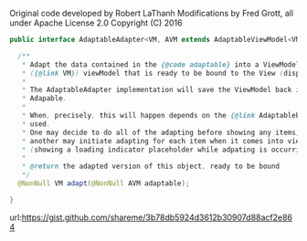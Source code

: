 Original code developed by Robert LaThanh
Modifications by Fred Grott, all under Apache License 2.0 Copyright (C) 2016

```java
public interface AdaptableAdapter<VM, AVM extends AdaptableViewModel<VM>> {

  /**
   * Adapt the data contained in the {@code adaptable} into a ViewModel
   * ({@link VM}) viewModel that is ready to be bound to the View (displayed).
   *
   * The AdaptableAdapter implementation will save the ViewModel back into the
   * Adapable.
   *
   * When, precisely, this will happen depends on the {@link AdaptableBindingAdapter}
   * used.
   * One may decide to do all of the adapting before showing any items, while
   * another may initiate adapting for each item when it comes into view
   * (showing a loading indicator placeholder while adpating is occurring).
   *
   * @return the adapted version of this object, ready to be bound
   */
  @NonNull VM adapt(@NonNull AVM adaptable);

}


```

url:https://gist.github.com/shareme/3b78db5924d3612b30907d88acf2e864
